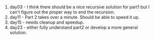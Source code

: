 1. day03 - I think there should be a nice recursive solution for part1 but I can't figure out the proper way to end the recursion.
1. day11 - Part 2 takes over a minute.  Should be able to speed it up.
1. day15 - needs cleanup and speedup.
1. day23 - either fully understand part2 or develop a more general solution.